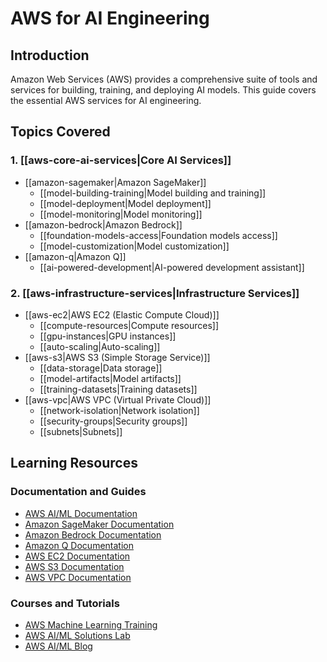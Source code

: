 # AWS for AI Engineering

## Introduction
Amazon Web Services (AWS) provides a comprehensive suite of tools and services for building, training, and deploying AI models. This guide covers the essential AWS services for AI engineering.

## Topics Covered

### 1. [[aws-core-ai-services|Core AI Services]]
- [[amazon-sagemaker|Amazon SageMaker]]
  - [[model-building-training|Model building and training]]
  - [[model-deployment|Model deployment]]
  - [[model-monitoring|Model monitoring]]
- [[amazon-bedrock|Amazon Bedrock]]
  - [[foundation-models-access|Foundation models access]]
  - [[model-customization|Model customization]]
- [[amazon-q|Amazon Q]]
  - [[ai-powered-development|AI-powered development assistant]]

### 2. [[aws-infrastructure-services|Infrastructure Services]]
- [[aws-ec2|AWS EC2 (Elastic Compute Cloud)]]
  - [[compute-resources|Compute resources]]
  - [[gpu-instances|GPU instances]]
  - [[auto-scaling|Auto-scaling]]
- [[aws-s3|AWS S3 (Simple Storage Service)]]
  - [[data-storage|Data storage]]
  - [[model-artifacts|Model artifacts]]
  - [[training-datasets|Training datasets]]
- [[aws-vpc|AWS VPC (Virtual Private Cloud)]]
  - [[network-isolation|Network isolation]]
  - [[security-groups|Security groups]]
  - [[subnets|Subnets]]

## Learning Resources

### Documentation and Guides
- [AWS AI/ML Documentation](https://aws.amazon.com/ai/)
- [Amazon SageMaker Documentation](https://docs.aws.amazon.com/sagemaker/)
- [Amazon Bedrock Documentation](https://docs.aws.amazon.com/bedrock/)
- [Amazon Q Documentation](https://aws.amazon.com/q/)
- [AWS EC2 Documentation](https://docs.aws.amazon.com/ec2/)
- [AWS S3 Documentation](https://docs.aws.amazon.com/s3/)
- [AWS VPC Documentation](https://docs.aws.amazon.com/vpc/)

### Courses and Tutorials
- [AWS Machine Learning Training](https://aws.amazon.com/training/learning-paths/machine-learning/)
- [AWS AI/ML Solutions Lab](https://aws.amazon.com/machine-learning/solutions-lab/)
- [AWS AI/ML Blog](https://aws.amazon.com/blogs/machine-learning/) 